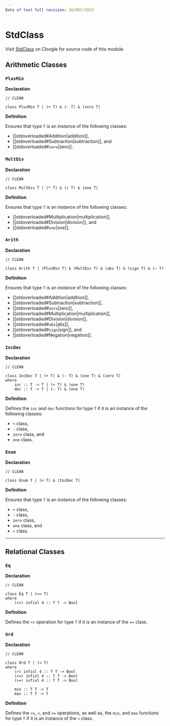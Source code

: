 ```yaml
---
Date of last full revision: 16/DEC/2023
---
```


# StdClass

Visit [StdClass](https://cloogle.org/src/#base-stdenv/StdClass;icl;line=1) on Cloogle for source code of this module.

## Arithmetic Classes

### `PlusMin`

**Declaration**

```clean
// CLEAN

class PlusMin T | (+ T) & (- T) & (zero T)
```

**Definition**

Ensures that type `T` is an instance of the following classes:

- [[stdoverloaded#Addition|addition]],
- [[stdoverloaded#Subtraction|subtraction]], and
- [[stdoverloaded#`zero`|zero]].

### `MultDiv`

**Declaration**

```clean
// CLEAN

class MultDiv T | (* T) & (/ T) & (one T)
```

**Definition**

Ensures that type `T` is an instance of the following classes:

- [[stdoverloaded#Multiplication|multiplication]],
- [[stdoverloaded#Division|division]], and
- [[stdoverloaded#`one`|one]].

### `Arith`

**Declaration**

```clean
// CLEAN

class Arith T | (PlusMin T) & (MultDiv T) & (abs T) & (sign T) & (~ T)
```

**Definition**

Ensures that type `T` is an instance of the following classes:

- [[stdoverloaded#Addition|addition]],
- [[stdoverloaded#Subtraction|subtraction]],
- [[stdoverloaded#`zero`|zero]],
- [[stdoverloaded#Multiplication|multiplication]],
- [[stdoverloaded#Division|division]],
- [[stdoverloaded#`abs`|abs]],
- [[stdoverloaded#`sign`|sign]], and
- [[stdoverloaded#Negation|negation]].

### `IncDec`

**Declaration**

```clean
// CLEAN

class IncDec T | (+ T) & (- T) & (one T) & (zero T)
where
    inc :: T -> T | (+ T) & (one T)
    dec :: T -> T | (- T) & (one T)
```

**Definition**

Defines the `inc` and `dec` functions for type `T` if it is an instance of the following classes:

- `+` class,
- `-` class,
- `zero` class, and
- `one` class.

### `Enum`

**Declaration**

```clean
// CLEAN

class Enum T | (< T) & (IncDec T)
```

**Definition**

Ensures that type `T` is an instance of the following classes:

- `+` class,
- `-` class,
- `zero` class,
- `one` class, and
- `<` class.

---

## Relational Classes

### `Eq`

**Declaration**

```clean
// CLEAN

class Eq T | (== T)
where
    (<>) infixl 4 :: T T -> Bool
```

**Definition**

Defines the `<>` operation for type `T` if it is an instance of the `==` class.

### `Ord`

**Declaration**

```clean
// CLEAN

class Ord T | (< T)
where
    (>) infixl 4 :: T T -> Bool
	(<=) infixl 4 :: T T -> Bool
    (>=) infixl 4 :: T T -> Bool
    
    min :: T T -> T
    max :: T T -> T
```

**Definition**

Defines the `<=`, `>`, and `>=` operations, as well as, the `min`, and `max` functions for type `T` if it is an instance of the `<` class.
